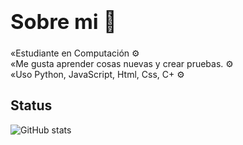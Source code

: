 ### <div><h1>Sobre mi 🧐 </h1></div>
«Estudiante en Computación ⚙️<br> 
«Me gusta aprender cosas nuevas y crear pruebas. ⚙️<br>
«Uso Python, JavaScript, Html, Css, C+ ⚙️
 
<div> <h2> Status </h2> </div>  


![GitHub stats](https://github-readme-stats.vercel.app/api?username=Erick-Tut&show_icons=true)  
 
